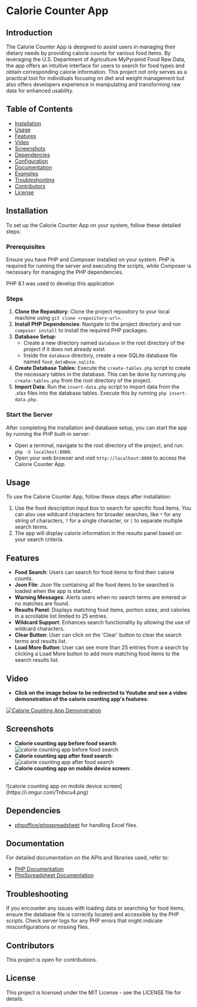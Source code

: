# Calorie Counter App

## Introduction

The Calorie Counter App is designed to assist users in managing their dietary needs by providing calorie counts for various food items. By leveraging the U.S. Department of Agriculture MyPyramid Food Raw Data, the app offers an intuitive interface for users to search for food types and obtain corresponding calorie information. This project not only serves as a practical tool for individuals focusing on diet and weight management but also offers developers experience in manipulating and transforming raw data for enhanced usability.

## Table of Contents

- [Installation](#installation)
- [Usage](#usage)
- [Features](#features)
- [Video](#video)
- [Screenshots](#screenshots)
- [Dependencies](#dependencies)
- [Configuration](#configuration)
- [Documentation](#documentation)
- [Examples](#examples)
- [Troubleshooting](#troubleshooting)
- [Contributors](#contributors)
- [License](#license)

## Installation

To set up the Calorie Counter App on your system, follow these detailed steps:

### Prerequisites

Ensure you have PHP and Composer installed on your system. PHP is required for running the server and executing the scripts, while Composer is necessary for managing the PHP dependencies.

PHP 8.1 was used to develop this application

### Steps

1. **Clone the Repository**: Clone the project repository to your local machine using `git clone <repository-url>`.
2. **Install PHP Dependencies**: Navigate to the project directory and run `composer install` to install the required PHP packages.
3. **Database Setup**:
   - Create a new directory named `database` in the root directory of the project if it does not already exist.
   - Inside the `database` directory, create a new SQLite database file named `food_dataBase.sqlite`. 
4. **Create Database Tables**: Execute the `create-tables.php` script to create the necessary tables in the database. This can be done by running `php create-tables.php` from the root directory of the project.
5. **Import Data**: Run the `insert-data.php` script to import data from the .xlsx files into the database tables. Execute this by running `php insert-data.php`.

### Start the Server

After completing the installation and database setup, you can start the app by running the PHP built-in server:

- Open a terminal, navigate to the root directory of the project, and run: `php -S localhost:8000`.
- Open your web browser and visit `http://localhost:8000` to access the Calorie Counter App.


## Usage

To use the Calorie Counter App, follow these steps after installation:

1. Use the food description input box to search for specific food items. You can also use wildcard characters for broader searches, like `*` for any string of characters, `?` for a single character, or `|` to separate multiple search terms.
2. The app will display calorie information in the results panel based on your search criteria.



## Features

- **Food Search**: Users can search for food items to find their calorie counts.
- **Json File**: Json file containing all the food items to be searched is loaded when the app is started.
- **Warning Messages**: Alerts users when no search terms are entered or no matches are found.
- **Results Panel**: Displays matching food items, portion sizes, and calories in a scrollable list limited to 25 entries.
- **Wildcard Support**: Enhances search functionality by allowing the use of wildcard characters.
- **Clear Button**: User can click on the 'Clear' button to clear the search terms and results list.
- **Load More Button**: User can see more than 25 entries from a search by clicking a Load More button to add more matching food items to the search results list.


## Video

- **Click on the image below to be redirected to Youtube and see a video demonstration of the calorie counting app's features**:

[![Calorie Counting App Demonstration](https://i.imgur.com/5tj89BS.png)](http://www.youtube.com/watch?v=jnPGSzirA7M "Calorie Counting App Demonstration")


## Screenshots

- **Calorie counting app before food search**:
![calorie counting app before food search](https://i.imgur.com/5tj89BS.png)
- **Calorie counting app after food search**:
![calorie counting app after food search](https://i.imgur.com/h3f5I6X.png)
- **Calorie counting app on mobile device screen**: 
<br/>
![calorie counting app on mobile device screen](https://i.imgur.com/Trdxcu4.png)



## Dependencies

- [phpoffice/phpspreadsheet](https://packagist.org/packages/phpoffice/phpspreadsheet) for handling Excel files.


## Documentation

For detailed documentation on the APIs and libraries used, refer to:

- [PHP Documentation](https://www.php.net/docs.php)
- [PhpSpreadsheet Documentation](https://phpspreadsheet.readthedocs.io/en/latest/)


## Troubleshooting

If you encounter any issues with loading data or searching for food items, ensure the database file is correctly located and accessible by the PHP scripts. Check server logs for any PHP errors that might indicate misconfigurations or missing files.

## Contributors

This project is open for contributions.

## License

This project is licensed under the MIT License - see the LICENSE file for details.
